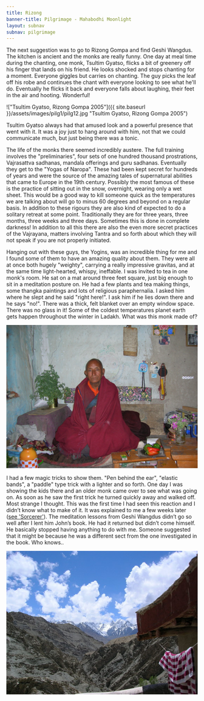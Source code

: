 ```yaml
---
title: Rizong
banner-title: Pilgrimage - Mahabodhi Moonlight
layout: subnav
subnav: pilgrimage
---
```


The next suggestion was to go to Rizong Gompa and find Geshi
Wangdus. The kitchen is ancient and the monks are really funny. One
day at meal time during the chanting, one monk, Tsultim Gyatso,
flicks a bit of greenery off his finger that lands on his friend. He
looks shocked and stops chanting for a moment. Everyone giggles but
carries on chanting. The guy picks the leaf off his robe and
continues the chant with everyone looking to see what he'll do.
Eventually he flicks it back and everyone falls about laughing,
their feet in the air and hooting. Wonderful!

!["Tsultim Gyatso, Rizong Gompa 2005"]({{ site.baseurl }}/assets/images/pilg1/pilg12.jpg "Tsultim Gyatso, Rizong Gompa 2005")

Tsultim Gyatso always had that amused look and a powerful presence
that went with it. It was a joy just to hang around with him, not
that we could communicate much, but just being there was a tonic.

The life of the monks there seemed incredibly austere. The full training
involves the "preliminaries", four sets of one hundred thousand prostrations,
Vajrasattva sadhanas, mandala offerings and guru sadhanas. Eventually they get
to the "Yogas of Naropa". These had been kept secret for hundreds of years and
were the source of the amazing tales of supernatural abilities that came to
Europe in the 19th century. Possibly the most famous of these is the practice
of sitting out in the snow, overnight, wearing only a wet sheet. This would be
a good way to kill someone quick as the temperatures we are talking about will
go to minus 60 degrees and beyond on a regular basis. In addition to these
rigours they are also kind of expected to do a solitary retreat at some point.
Traditionally they are for three years, three months, three weeks and three
days. Sometimes this is done in complete darkness! In addition to all this
there are also the even more secret practices of the Vajrayana, matters
involving Tantra and so forth about which they will not speak if you are not
properly initiated. 

Hanging out with these guys, the Yogins, was an incredible
thing for me and I found some of them to have an amazing quality about them.
They were all at once both hugely "weighty", carrying a really impressive
gravitas, and at the same time light-hearted, whispy, ineffable. I was invited
to tea in one monk's room. He sat on a mat around three feet square, just big
enough to sit in a meditation posture on. He had a few plants and tea making
things, some thangka paintings and lots of religious paraphernalia. I asked him
where he slept and he said "right here!". I ask him if he lies down there and
he says "no!". There was a thick, felt blanket over an empty window space.
There was no glass in it! Some of the coldest temperatures planet earth gets
happen throughout the winter in Ladakh. What was this monk made of?

![super-hard yogin](/assets/images/pilg1/dscn0067.jpg)

I had a few magic tricks to show them. "Pen behind the ear", "elastic bands", a
"paddle" type trick with a lighter and so forth. One day I was showing the kids
there and an older monk came over to see what was going on. As soon as he saw
the first trick he turned quickly away and walked off. Most strange I thought.
This was the first time I had seen this reaction and I didn’t know what to make
of it. It was explained to me a few weeks later ([see 'Sorcerer'](/pages/prose/pilgrimage/090-sorcerer.html)). The meditation
lessons from Geshi Wangdus didn’t go so well after I lent him John’s book. He
had it returned but didn’t come himself. He basically stopped having anything
to do with me. Someone suggested that it might be because he was a different
sect from the one investigated in the book. Who knows..

![my towel, the Zanskar range](/assets/images/pilg1/rizong.jpg)
